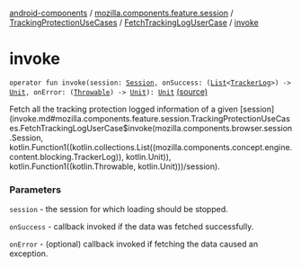 [android-components](../../../index.md) / [mozilla.components.feature.session](../../index.md) / [TrackingProtectionUseCases](../index.md) / [FetchTrackingLogUserCase](index.md) / [invoke](./invoke.md)

# invoke

`operator fun invoke(session: `[`Session`](../../../mozilla.components.browser.session/-session/index.md)`, onSuccess: (`[`List`](https://kotlinlang.org/api/latest/jvm/stdlib/kotlin.collections/-list/index.html)`<`[`TrackerLog`](../../../mozilla.components.concept.engine.content.blocking/-tracker-log/index.md)`>) -> `[`Unit`](https://kotlinlang.org/api/latest/jvm/stdlib/kotlin/-unit/index.html)`, onError: (`[`Throwable`](https://kotlinlang.org/api/latest/jvm/stdlib/kotlin/-throwable/index.html)`) -> `[`Unit`](https://kotlinlang.org/api/latest/jvm/stdlib/kotlin/-unit/index.html)`): `[`Unit`](https://kotlinlang.org/api/latest/jvm/stdlib/kotlin/-unit/index.html) [(source)](https://github.com/mozilla-mobile/android-components/blob/master/components/feature/session/src/main/java/mozilla/components/feature/session/TrackingProtectionUseCases.kt#L35)

Fetch all the tracking protection logged information of a given [session](invoke.md#mozilla.components.feature.session.TrackingProtectionUseCases.FetchTrackingLogUserCase$invoke(mozilla.components.browser.session.Session, kotlin.Function1((kotlin.collections.List((mozilla.components.concept.engine.content.blocking.TrackerLog)), kotlin.Unit)), kotlin.Function1((kotlin.Throwable, kotlin.Unit)))/session).

### Parameters

`session` - the session for which loading should be stopped.

`onSuccess` - callback invoked if the data was fetched successfully.

`onError` - (optional) callback invoked if fetching the data caused an exception.